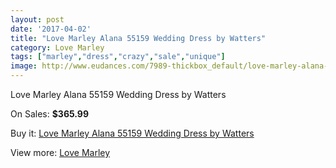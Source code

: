 ```yaml
---
layout: post
date: '2017-04-02'
title: "Love Marley Alana 55159 Wedding Dress by Watters"
category: Love Marley
tags: ["marley","dress","crazy","sale","unique"]
image: http://www.eudances.com/7989-thickbox_default/love-marley-alana-55159-wedding-dress-by-watters.jpg
---
```

Love Marley Alana 55159 Wedding Dress by Watters

On Sales: **$365.99**
<a href="https://www.eudances.com/en/love-marley/2793-love-marley-alana-55159-wedding-dress-by-watters.html"><amp-img layout="responsive" width="600" height="600" src="//www.eudances.com/7989-thickbox_default/love-marley-alana-55159-wedding-dress-by-watters.jpg" alt="Love Marley Alana 55159 Wedding Dress by Watters 0" /></a>
<a href="https://www.eudances.com/en/love-marley/2793-love-marley-alana-55159-wedding-dress-by-watters.html"><amp-img layout="responsive" width="600" height="600" src="//www.eudances.com/7991-thickbox_default/love-marley-alana-55159-wedding-dress-by-watters.jpg" alt="Love Marley Alana 55159 Wedding Dress by Watters 1" /></a>
<a href="https://www.eudances.com/en/love-marley/2793-love-marley-alana-55159-wedding-dress-by-watters.html"><amp-img layout="responsive" width="600" height="600" src="//www.eudances.com/7990-thickbox_default/love-marley-alana-55159-wedding-dress-by-watters.jpg" alt="Love Marley Alana 55159 Wedding Dress by Watters 2" /></a>

Buy it: [Love Marley Alana 55159 Wedding Dress by Watters](https://www.eudances.com/en/love-marley/2793-love-marley-alana-55159-wedding-dress-by-watters.html "Love Marley Alana 55159 Wedding Dress by Watters")

View more: [Love Marley](https://www.eudances.com/en/44-love-marley "Love Marley")